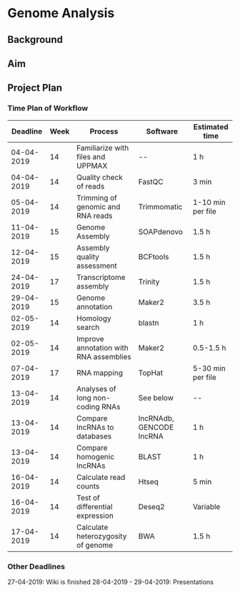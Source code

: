 # Genome Analysis

## Background

## Aim 

## Project Plan

### Time Plan of Workflow

| Deadline   | Week | Process                               | Software                 | Estimated time    | 
| ---------- | ---- | ------------------------------------- | ------------------------ | ----------------- | 
| 04-04-2019 | 14   | Familiarize with files and UPPMAX     | --                       | 1 h               |
| 04-04-2019 | 14   | Quality check of reads                | FastQC                   | 3 min             |
| 05-04-2019 | 14   | Trimming of genomic and RNA reads     | Trimmomatic              | 1-10 min per file |
| 11-04-2019 | 15   | Genome Assembly                       | SOAPdenovo               | 1.5 h             |
| 12-04-2019 | 15   | Assembly quality assessment           | BCFtools                 | 1.5 h             |
| 24-04-2019 | 17   | Transcriptome assembly                | Trinity                  | 1.5 h             |
| 29-04-2019 | 15   | Genome annotation                     | Maker2                   | 3.5 h             |
| 02-05-2019 | 14   | Homology search                       | blastn                   | 1 h               |
| 02-05-2019 | 14   | Improve annotation with RNA assemblies| Maker2                   | 0.5-1.5 h         |
| 07-04-2019 | 17   | RNA mapping                           | TopHat                   | 5-30 min per file |            
| 13-04-2019 | 14   | Analyses of long non-coding RNAs      | See below                | --                |
| 13-04-2019 | 14   | Compare lncRNAs to databases          | lncRNAdb, GENCODE lncRNA | 1 h               |
| 13-04-2019 | 14   | Compare homogenic lncRNAs             | BLAST                    | 1 h               |
| 16-04-2019 | 14   | Calculate read counts                 | Htseq                    | 5 min             |
| 16-04-2019 | 14   | Test of differential expression       | Deseq2                   | Variable          |
| 17-04-2019 | 14   | Calculate heterozygosity of genome    | BWA                      | 1.5 h             |

### Other Deadlines
27-04-2019: Wiki is finished
28-04-2019 - 29-04-2019: Presentations

